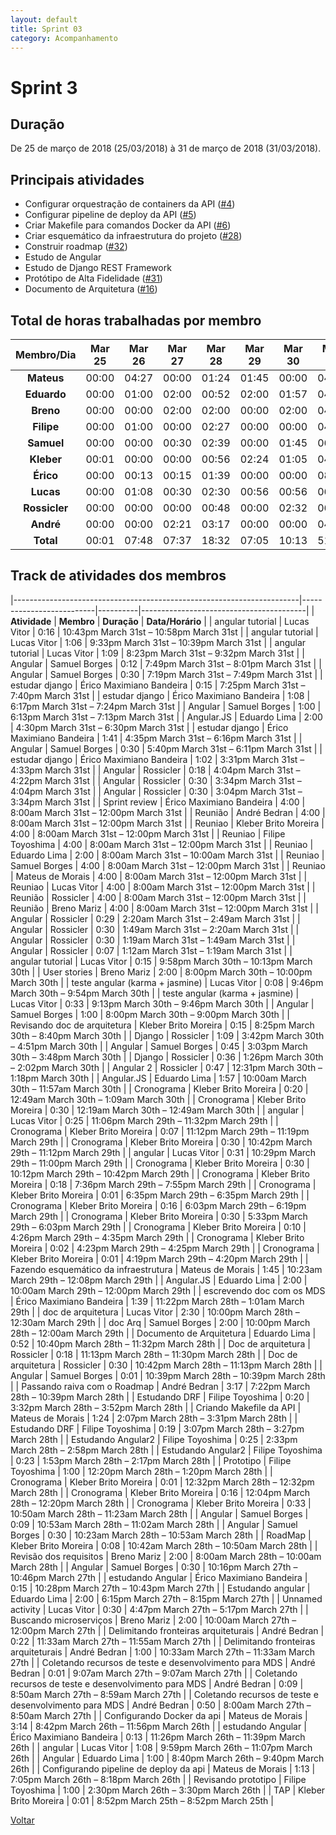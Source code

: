 ```yaml
---
layout: default
title: Sprint 03
category: Acompanhamento
---
```


# Sprint 3

## Duração

De 25 de março de 2018 (25/03/2018) à 31 de março de 2018 (31/03/2018).

## Principais atividades

* Configurar orquestração de containers da API ([#4](https://github.com/fga-gpp-mds/2018.1-VoxPop-API/issues/4))
* Configurar pipeline de deploy da API ([#5](https://github.com/fga-gpp-mds/2018.1-VoxPop-API/issues/5))
* Criar Makefile para comandos Docker da API ([#6](https://github.com/fga-gpp-mds/2018.1-VoxPop-API/issues/6))
* Criar esquemático da infraestrutura do projeto ([#28](https://github.com/fga-gpp-mds/2018.1-VoxPop-WebApp/issues/28))
* Construir roadmap ([#32](https://github.com/fga-gpp-mds/2018.1-VoxPop-WebApp/issues/32))
* Estudo de Angular
* Estudo de Django REST Framework
* Protótipo de Alta Fidelidade ([#31](https://github.com/fga-gpp-mds/2018.1-VoxPop-WebApp/issues/31))
* Documento de Arquitetura ([#16](https://github.com/fga-gpp-mds/2018.1-VoxPop-WebApp/issues/16))

## Total de horas trabalhadas por membro

| **Membro/Dia** | **Mar 25** | **Mar 26** | **Mar 27** | **Mar 28** | **Mar 29** | **Mar 30** | **Mar 31** | **Total** |
| :-: | :-: | :-: | :-: | :-: | :-: | :-: | :-: | :-: |
| **Mateus** | 00:00 | 04:27 | 00:00 | 01:24 | 01:45 | 00:00 | 04:00 | 11:36 |
| **Eduardo** | 00:00 | 01:00 | 02:00 | 00:52 | 02:00 | 01:57 | 04:00 | 11:49 |
| **Breno** | 00:00 | 00:00 | 02:00 | 02:00 | 00:00 | 02:00 | 04:00 | 10:00 |
| **Filipe** | 00:00 | 01:00 | 00:00 | 02:27 | 00:00 | 00:00 | 04:00 | 07:27 |
| **Samuel** | 00:00 | 00:00 | 00:30 | 02:39 | 00:00 | 01:45 | 06:13 | 11:07 |
| **Kleber** | 00:01 | 00:00 | 00:00 | 00:56 | 02:24 | 01:05 | 04:00 | 08:25 |
| **Érico** | 00:00 | 00:13 | 00:15 | 01:39 | 00:00 | 00:00 | 08:06 | 10:14 |
| **Lucas** | 00:00 | 01:08 | 00:30 | 02:30 | 00:56 | 00:56 | 06:31 | 12:31 |
| **Rossicler** | 00:00 | 00:00 | 00:00 | 00:48 | 00:00 | 02:32 | 06:55 | 10:14 |
| **André** | 00:00 | 00:00 | 02:21 | 03:17 | 00:00 | 00:00 | 04:00 | 09:38 |
| **Total** | 00:01 | 07:48 | 07:37 | 18:32 | 07:05 | 10:13 | 51:45 | 103:01 |

## Track de atividades dos membros

|-----------------------------------------------------------------------|--------------------------|----------|-----------------------------------------|
| **Atividade**                                                              | **Membro**                  | **Duração** | **Data/Horário**                                    |
| angular tutorial                                       | Lucas Vitor                    | 0:16 | 10:43pm March 31st – 10:58pm March 31st |
| angular tutorial                                       | Lucas Vitor                    | 1:06 | 9:33pm March 31st – 10:39pm March 31st  |
| angular tutorial                                       | Lucas Vitor                    | 1:09 | 8:23pm March 31st – 9:32pm March 31st   |
| Angular                                                | Samuel Borges            | 0:12 | 7:49pm March 31st – 8:01pm March 31st   |
| Angular                                                | Samuel Borges            | 0:30 | 7:19pm March 31st – 7:49pm March 31st   |
| estudar django                                         | Érico Maximiano Bandeira | 0:15 | 7:25pm March 31st – 7:40pm March 31st   |
| estudar django                                         | Érico Maximiano Bandeira | 1:08 | 6:17pm March 31st – 7:24pm March 31st   |
| Angular                                                | Samuel Borges            | 1:00 | 6:13pm March 31st – 7:13pm March 31st   |
| Angular.JS                                             | Eduardo Lima              | 2:00 | 4:30pm March 31st – 6:30pm March 31st   |
| estudar django                                         | Érico Maximiano Bandeira | 1:41 | 4:35pm March 31st – 6:16pm March 31st   |
| Angular                                                | Samuel Borges            | 0:30 | 5:40pm March 31st – 6:11pm March 31st   |
| estudar django                                         | Érico Maximiano Bandeira | 1:02 | 3:31pm March 31st – 4:33pm March 31st   |
| Angular                                                | Rossicler                | 0:18 | 4:04pm March 31st – 4:22pm March 31st   |
| Angular                                                | Rossicler                | 0:30 | 3:34pm March 31st – 4:04pm March 31st   |
| Angular                                                | Rossicler                | 0:30 | 3:04pm March 31st – 3:34pm March 31st   |
| Sprint review                                          | Érico Maximiano Bandeira | 4:00 | 8:00am March 31st – 12:00pm March 31st  |
| Reunião                                                | André Bedran             | 4:00 | 8:00am March 31st – 12:00pm March 31st   |
| Reuniao                                                | Kleber Brito Moreira     | 4:00 | 8:00am March 31st – 12:00pm March 31st   |
| Reuniao                                                | Filipe Toyoshima         | 4:00 | 8:00am March 31st – 12:00pm March 31st   |
| Reuniao                                                | Eduardo Lima             | 2:00 | 8:00am March 31st – 10:00am March 31st   |
| Reuniao                                                | Samuel Borges            | 4:00 | 8:00am March 31st – 12:00pm March 31st  |
| Reuniao                                                | Mateus de Morais         | 4:00 | 8:00am March 31st – 12:00pm March 31st  |
| Reuniao                                                | Lucas Vitor                    | 4:00 | 8:00am March 31st – 12:00pm March 31st   |
| Reunião                                                | Rossicler                | 4:00 | 8:00am March 31st – 12:00pm March 31st  |
| Reunião                                                | Breno Mariz              | 4:00 | 8:00am March 31st – 12:00pm March 31st  |
| Angular                                                | Rossicler                | 0:29 | 2:20am March 31st – 2:49am March 31st   |
| Angular                                                | Rossicler                | 0:30 | 1:49am March 31st – 2:20am March 31st   |
| Angular                                                | Rossicler                | 0:30 | 1:19am March 31st – 1:49am March 31st   |
| Angular                                                | Rossicler                | 0:07 | 1:12am March 31st – 1:19am March 31st   |
| angular tutorial                                       | Lucas Vitor                    | 0:15 | 9:58pm March 30th – 10:13pm March 30th  |
| User stories                                           | Breno Mariz              | 2:00 | 8:00pm March 30th – 10:00pm March 30th  |
| teste angular (karma + jasmine)                        | Lucas Vitor                    | 0:08 | 9:46pm March 30th – 9:54pm March 30th   |
| teste angular (karma + jasmine)                        | Lucas Vitor                    | 0:33 | 9:13pm March 30th – 9:46pm March 30th   |
| Angular                                                | Samuel Borges            | 1:00 | 8:00pm March 30th – 9:00pm March 30th   |
| Revisando doc de arquitetura                           | Kleber Brito Moreira     | 0:15 | 8:25pm March 30th – 8:40pm March 30th   |
| Django                                                 | Rossicler                | 1:09 | 3:42pm March 30th – 4:51pm March 30th   |
| Angular                                                | Samuel Borges            | 0:45 | 3:03pm March 30th – 3:48pm March 30th   |
| Django                                                 | Rossicler                | 0:36 | 1:26pm March 30th – 2:02pm March 30th   |
| Angular 2                                              | Rossicler                | 0:47 | 12:31pm March 30th – 1:18pm March 30th  |
| Angular.JS                                             | Eduardo Lima              | 1:57 | 10:00am March 30th – 11:57am March 30th |
| Cronograma                                             | Kleber Brito Moreira     | 0:20 | 12:49am March 30th – 1:09am March 30th  |
| Cronograma                                             | Kleber Brito Moreira     | 0:30 | 12:19am March 30th – 12:49am March 30th |
| angular                                                | Lucas Vitor                    | 0:25 | 11:06pm March 29th – 11:32pm March 29th |
| Cronograma                                             | Kleber Brito Moreira     | 0:07 | 11:12pm March 29th – 11:19pm March 29th |
| Cronograma                                             | Kleber Brito Moreira     | 0:30 | 10:42pm March 29th – 11:12pm March 29th |
| angular                                                | Lucas Vitor                    | 0:31 | 10:29pm March 29th – 11:00pm March 29th |
| Cronograma                                             | Kleber Brito Moreira     | 0:30 | 10:12pm March 29th – 10:42pm March 29th |
| Cronograma                                             | Kleber Brito Moreira     | 0:18 | 7:36pm March 29th – 7:55pm March 29th   |
| Cronograma                                             | Kleber Brito Moreira     | 0:01 | 6:35pm March 29th – 6:35pm March 29th   |
| Cronograma                                             | Kleber Brito Moreira     | 0:16 | 6:03pm March 29th – 6:19pm March 29th   |
| Cronograma                                             | Kleber Brito Moreira     | 0:30 | 5:33pm March 29th – 6:03pm March 29th   |
| Cronograma                                             | Kleber Brito Moreira     | 0:10 | 4:26pm March 29th – 4:35pm March 29th   |
| Cronograma                                             | Kleber Brito Moreira     | 0:02 | 4:23pm March 29th – 4:25pm March 29th   |
| Cronograma                                             | Kleber Brito Moreira     | 0:01 | 4:19pm March 29th – 4:20pm March 29th   |
| Fazendo esquemático da infraestrutura                  | Mateus de Morais         | 1:45 | 10:23am March 29th – 12:08pm March 29th |
| Angular.JS                                             | Eduardo Lima              | 2:00 | 10:00am March 29th – 12:00pm March 29th |
| escrevendo doc com os MDS                              | Érico Maximiano Bandeira | 1:39 | 11:22pm March 28th – 1:01am March 29th  |
| doc de arquitetura                                     | Lucas Vitor                    | 2:30 | 10:00pm March 28th – 12:30am March 29th |
| doc  Arq                                               | Samuel Borges            | 2:00 | 10:00pm March 28th – 12:00am March 29th |
| Documento de Arquitetura                               | Eduardo Lima              | 0:52 | 10:40pm March 28th – 11:32pm March 28th |
| Doc de arquitetura                                     | Rossicler                | 0:18 | 11:13pm March 28th – 11:30pm March 28th |
| Doc de arquitetura                                     | Rossicler                | 0:30 | 10:42pm March 28th – 11:13pm March 28th |
| Angular                                                | Samuel Borges            | 0:01 | 10:39pm March 28th – 10:39pm March 28th |
| Passando raiva com o Roadmap                           | André Bedran             | 3:17 | 7:22pm March 28th – 10:39pm March 28th  |
| Estudando DRF                                          | Filipe Toyoshima         | 0:20 | 3:32pm March 28th – 3:52pm March 28th   |
| Criando Makefile da API                                | Mateus de Morais         | 1:24 | 2:07pm March 28th – 3:31pm March 28th   |
| Estudando DRF                                          | Filipe Toyoshima         | 0:19 | 3:07pm March 28th – 3:27pm March 28th   |
| Estudando Angular2                                     | Filipe Toyoshima         | 0:25 | 2:33pm March 28th – 2:58pm March 28th   |
| Estudando Angular2                                     | Filipe Toyoshima         | 0:23 | 1:53pm March 28th – 2:17pm March 28th   |
| Prototipo                                              | Filipe Toyoshima         | 1:00 | 12:20pm March 28th – 1:20pm March 28th  |
| Cronograma                                             | Kleber Brito Moreira     | 0:01 | 12:32pm March 28th – 12:32pm March 28th |
| Cronograma                                             | Kleber Brito Moreira     | 0:16 | 12:04pm March 28th – 12:20pm March 28th |
| Cronograma                                             | Kleber Brito Moreira     | 0:33 | 10:50am March 28th – 11:23am March 28th |
| Angular                                                | Samuel Borges            | 0:09 | 10:53am March 28th – 11:02am March 28th |
| Angular                                                | Samuel Borges            | 0:30 | 10:23am March 28th – 10:53am March 28th |
| RoadMap                                                | Kleber Brito Moreira     | 0:08 | 10:42am March 28th – 10:50am March 28th |
| Revisão dos requisitos                                 | Breno Mariz              | 2:00 | 8:00am March 28th – 10:00am March 28th  |
| Angular                                                | Samuel Borges            | 0:30 | 10:16pm March 27th – 10:46pm March 27th |
| estudando Angular                                      | Érico Maximiano Bandeira | 0:15 | 10:28pm March 27th – 10:43pm March 27th |
| Estudando angular                                      | Eduardo Lima              | 2:00 | 6:15pm March 27th – 8:15pm March 27th   |
| Unnamed activity                                       | Lucas Vitor                    | 0:30 | 4:47pm March 27th – 5:17pm March 27th   |
| Buscando microserviços                                 | Breno Mariz              | 2:00 | 10:00am March 27th – 12:00pm March 27th |
| Delimitando fronteiras arquiteturais                   | André Bedran             | 0:22 | 11:33am March 27th – 11:55am March 27th |
| Delimitando fronteiras arquiteturais                   | André Bedran             | 1:00 | 10:33am March 27th – 11:33am March 27th |
| Coletando recursos de teste e desenvolvimento para MDS | André Bedran             | 0:01 | 9:07am March 27th – 9:07am March 27th   |
| Coletando recursos de teste e desenvolvimento para MDS | André Bedran             | 0:09 | 8:50am March 27th – 8:59am March 27th   |
| Coletando recursos de teste e desenvolvimento para MDS | André Bedran             | 0:50 | 8:00am March 27th – 8:50am March 27th   |
| Configurando Docker da api                             | Mateus de Morais         | 3:14 | 8:42pm March 26th – 11:56pm March 26th  |
| estudando Angular                                      | Érico Maximiano Bandeira | 0:13 | 11:26pm March 26th – 11:39pm March 26th |
| angular                                                | Lucas Vitor                    | 1:08 | 9:59pm March 26th – 11:07pm March 26th  |
| Angular                                                | Eduardo Lima              | 1:00 | 8:40pm March 26th – 9:40pm March 26th   |
| Configurando pipeline de deploy da api                 | Mateus de Morais         | 1:13 | 7:05pm March 26th – 8:18pm March 26th   |
| Revisando prototipo                                    | Filipe Toyoshima         | 1:00 | 2:30pm March 26th – 3:30pm March 26th   |
| TAP                                                    | Kleber Brito Moreira     | 0:01 | 8:52pm March 25th – 8:52pm March 25th   |

[Voltar](./../)

